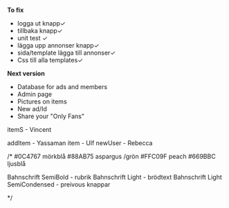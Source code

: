 **To fix**
- logga ut knapp✓
- tillbaka knapp✓
- unit test ✓
- lägga upp annonser knapp✓
- sida/template lägga till annonser✓
- Css till alla templates✓

**Next version**
- Database for ads and members
- Admin page
- Pictures on items
- New ad/Id
- Share your "Only Fans"


itemS - Vincent

addItem - Yassaman
item - Ulf
newUser - Rebecca


/*
#0C4767 mörkblå
#88AB75 aspargus /grön
#FFC09F peach
#669BBC ljusblå


Bahnschrift SemiBold - rubrik
Bahnschrift Light - brödtext
Bahnschrift Light SemiCondensed - preivous knappar


*/